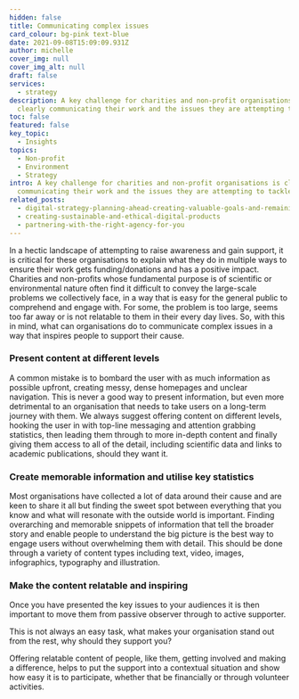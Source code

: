 ```yaml
---
hidden: false
title: Communicating complex issues
card_colour: bg-pink text-blue
date: 2021-09-08T15:09:09.931Z
author: michelle
cover_img: null
cover_img_alt: null
draft: false
services:
  - strategy
description: A key challenge for charities and non-profit organisations is
  clearly communicating their work and the issues they are attempting to tackle.
toc: false
featured: false
key_topic:
  - Insights
topics:
  - Non-profit
  - Environment
  - Strategy
intro: A key challenge for charities and non-profit organisations is clearly
  communicating their work and the issues they are attempting to tackle.
related_posts:
  - digital-strategy-planning-ahead-creating-valuable-goals-and-remaining-flexible
  - creating-sustainable-and-ethical-digital-products
  - partnering-with-the-right-agency-for-you
---
```

In a hectic landscape of attempting to raise awareness and gain support, it is critical for these organisations to explain what they do in multiple ways to ensure their work gets funding/donations and has a positive impact. Charities and non-profits whose fundamental purpose is of scientific or environmental nature often find it difficult to convey the large-scale problems we collectively face, in a way that is easy for the general public to comprehend and engage with. For some, the problem is too large, seems too far away or is not relatable to them in their every day lives. So, with this in mind, what can organisations do to communicate complex issues in a way that inspires people to support their cause.

### Present content at different levels

A common mistake is to bombard the user with as much information as possible upfront, creating messy, dense homepages and unclear navigation. This is never a good way to present information, but even more detrimental to an organisation that needs to take users on a long-term journey with them. We always suggest offering content on different levels, hooking the user in with top-line messaging and attention grabbing statistics, then leading them through to more in-depth content and finally giving them access to all of the detail, including scientific data and links to academic publications, should they want it.

### Create memorable information and utilise key statistics

Most organisations have collected a lot of data around their cause and are keen to share it all but finding the sweet spot between everything that you know and what will resonate with the outside world is important. Finding overarching and memorable snippets of information that tell the broader story and enable people to understand the big picture is the best way to engage users without overwhelming them with detail. This should be done through a variety of content types including text, video, images, infographics, typography and illustration.

### Make the content relatable and inspiring

Once you have presented the key issues to your audiences it is then important to move them from passive observer through to active supporter.

This is not always an easy task, what makes your organisation stand out from the rest, why should they support you?

Offering relatable content of people, like them, getting involved and making a difference, helps to put the support into a contextual situation and show how easy it is to participate, whether that be financially or through volunteer activities.